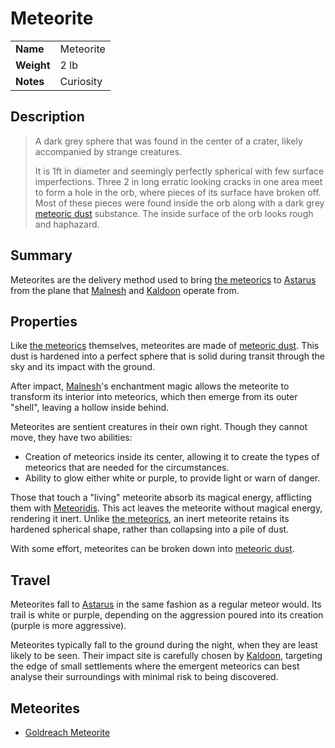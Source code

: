 # Meteorite

|||
| --- | --- |
| **Name** | Meteorite | item.2
| **Weight** | 2 lb |
| **Notes** | Curiosity |

## Description

> A dark grey sphere that was found in the center of a crater, likely accompanied by strange creatures.
>
> It is 1ft in diameter and seemingly perfectly spherical with few surface imperfections. Three 2 in long erratic looking cracks in one area meet to form a hole in the orb, where pieces of its surface have broken off. Most of these pieces were found inside the orb along with a dark grey [meteoric dust](meteoric-dust.md) substance. The inside surface of the orb looks rough and haphazard.

## Summary

Meteorites are the delivery method used to bring [the meteorics](../../lineages/the-meteorics.md) to [Astarus](../../planes/astarus.md) from the plane that [Malnesh](../../gods/deities/malnesh.md) and [Kaldoon](../../gods/deities/kaldoon.md) operate from.

## Properties

Like [the meteorics](../../lineages/the-meteorics.md) themselves, meteorites are made of [meteoric dust](meteoric-dust.md). This dust is hardened into a perfect sphere that is solid during transit through the sky and its impact with the ground.

After impact, [Malnesh](../../gods/deities/malnesh.md)'s enchantment magic allows the meteorite to transform its interior into meteorics, which then emerge from its outer "shell", leaving a hollow inside behind.

Meteorites are sentient creatures in their own right. Though they cannot move, they have two abilities:

- Creation of meteorics inside its center, allowing it to create the types of meteorics that are needed for the circumstances.
- Ability to glow either white or purple, to provide light or warn of danger.

Those that touch a "living" meteorite absorb its magical energy, afflicting them with [Meteoridis](../../mechanics/roleplay/meteoridis.md). This act leaves the meteorite without magical energy, rendering it inert. Unlike [the meteorics](../../lineages/the-meteorics.md), an inert meteorite retains its hardened spherical shape, rather than collapsing into a pile of dust.

With some effort, meteorites can be broken down into [meteoric dust](meteoric-dust.md).

## Travel

Meteorites fall to [Astarus](../../planes/astarus.md) in the same fashion as a regular meteor would. Its trail is white or purple, depending on the aggression poured into its creation (purple is more aggressive).

Meteorites typically fall to the ground during the night, when they are least likely to be seen. Their impact site is carefully chosen by [Kaldoon](../../gods/deities/kaldoon.md), targeting the edge of small settlements where the emergent meteorics can best analyse their surroundings with minimal risk to being discovered.

## Meteorites

- [Goldreach Meteorite](meteorites/goldreach-meteorite.md)

